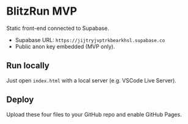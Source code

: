 # BlitzRun MVP

Static front-end connected to Supabase.

- Supabase URL: `https://jijtryjvptrkbearkhsl.supabase.co`
- Public anon key embedded (MVP only).

## Run locally
Just open `index.html` with a local server (e.g. VSCode Live Server).

## Deploy
Upload these four files to your GitHub repo and enable GitHub Pages.
